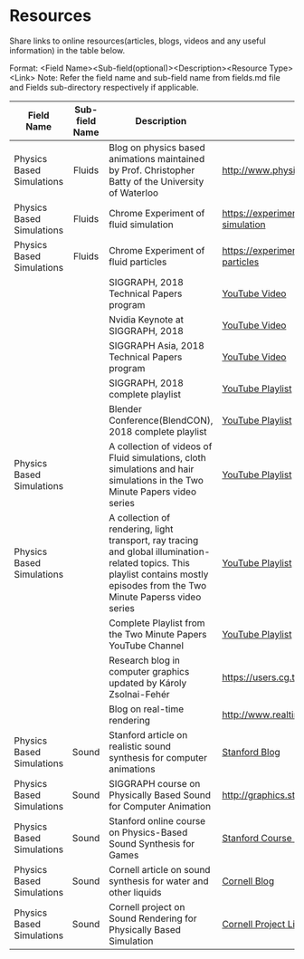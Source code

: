 # Resources
Share links to online resources(articles, blogs, videos and any useful information) in the table below.

Format: \<Field Name>\<Sub-field(optional)>\<Description>\<Resource Type>\<Link>
Note: Refer the field name and sub-field name from fields.md file and Fields sub-directory respectively if applicable.

| Field Name    | Sub-field Name | Description | Link |
| ------------- |:--------------:| ------------|------|
|Physics Based Simulations|Fluids|Blog on physics based animations maintained by Prof. Christopher Batty of the University of Waterloo|http://www.physicsbasedanimation.com/
|Physics Based Simulations|Fluids|Chrome Experiment of fluid simulation|https://experiments.withgoogle.com/fluid-simulation
|Physics Based Simulations|Fluids|Chrome Experiment of fluid particles|https://experiments.withgoogle.com/fluid-particles
|||SIGGRAPH, 2018 Technical Papers program|[YouTube Video](https://youtu.be/t952yS8tcg8)
|||Nvidia Keynote at SIGGRAPH, 2018|[YouTube Video](https://youtu.be/jY28N0kv7Pk)
|||SIGGRAPH Asia, 2018 Technical Papers program|[YouTube Video](https://youtu.be/wdKpXvF_3AU)
|||SIGGRAPH, 2018 complete playlist|[YouTube Playlist](https://youtu.be/48Gxwmofaho?list=PLUPhVMQuDB_bL0hvw17sR0DgIcgLX9eBy)
|||Blender Conference(BlendCON), 2018 complete playlist|[YouTube Playlist](https://youtu.be/BA-i0LI7XXE?list=PLa1F2ddGya_-4M5OysmwCKz78bh1HfQ5B)
|Physics Based Simulations||A collection of videos of Fluid simulations, cloth simulations and hair simulations in the Two Minute Papers video series|[YouTube Playlist](https://youtu.be/dH1s49-lrBk?list=PLujxSBD-JXgnnd16wIjedAcvfQcLw0IJI)
|Physics Based Simulations||A collection of rendering, light transport, ray tracing and global illumination-related topics. This playlist contains mostly episodes from the Two Minute Paperss video series|[YouTube Playlist](https://youtu.be/f0Uzit_-h3M?list=PLujxSBD-JXgk1hb8lyu6sTYsLL39r_3bG)
|||Complete Playlist from the Two Minute Papers YouTube Channel|[YouTube Playlist](https://youtu.be/P0fMwA3X5KI?list=PLujxSBD-JXgnqDD1n-V30pKtp6Q886x7e)
|||Research blog in computer graphics updated by Károly Zsolnai-Fehér|https://users.cg.tuwien.ac.at/zsolnai/
|||Blog on real-time rendering|http://www.realtimerendering.com/
|Physics Based Simulations|Sound|Stanford article on realistic sound synthesis for computer animations|[Stanford Blog](https://engineering.stanford.edu/magazine/article/crash-bam-plop-new-system-brings-sounds-animation-life)
|Physics Based Simulations|Sound|SIGGRAPH course on Physically Based Sound for Computer Animation|http://graphics.stanford.edu/courses/sound/
|Physics Based Simulations|Sound|Stanford online course on Physics-Based Sound Synthesis for Games|[Stanford Course Link](https://online.stanford.edu/courses/sohs-music0002-physics-based-sound-synthesis-games-and-interactive-systems)
|Physics Based Simulations|Sound|Cornell article on sound synthesis for water and other liquids|[Cornell Blog](http://news.cornell.edu/stories/2009/06/making-realistic-sounds-computer-animation)
|Physics Based Simulations|Sound|Cornell project on Sound Rendering for Physically Based Simulation|[Cornell Project Link](http://www.cs.cornell.edu/projects/sound/)
